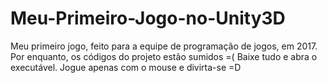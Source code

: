 # Meu-Primeiro-Jogo-no-Unity3D
Meu primeiro jogo, feito para a equipe de programação de jogos, em 2017. Por enquanto, os códigos do projeto estão sumidos =(
Baixe tudo e abra o executável. Jogue apenas com o mouse e divirta-se =D
